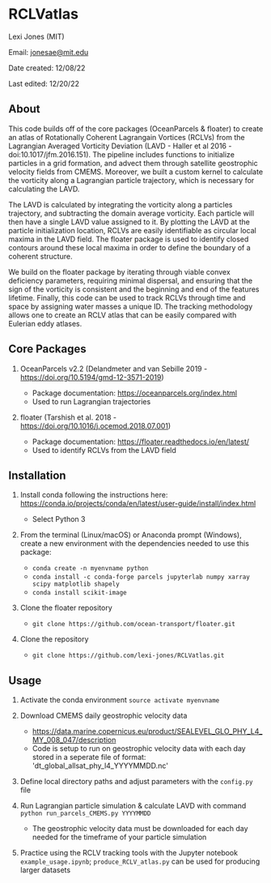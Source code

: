 # RCLVatlas

Lexi Jones (MIT)

Email: jonesae@mit.edu

Date created: 12/08/22

Last edited: 12/20/22


## About

This code builds off of the core packages (OceanParcels & floater) to create an atlas of Rotationally Coherent Lagrangain Vortices (RCLVs) from the Lagrangian Averaged Vorticity Deviation (LAVD - Haller et al 2016 - doi:10.1017/jfm.2016.151). The pipeline includes functions to initialize particles in a grid formation, and advect them through satellite geostrophic velocity fields from CMEMS. Moreover, we built a custom kernel to calculate the vorticity along a Lagrangian particle trajectory, which is necessary for calculating the LAVD.

The LAVD is calculated by integrating the vorticity along a particles trajectory, and subtracting the domain average vorticity. Each particle will then have a single LAVD value assigned to it. By plotting the LAVD at the particle initialization location, RCLVs are easily identifiable as circular local maxima in the LAVD field. The floater package is used to identify closed contours around these local maxima in order to define the boundary of a coherent structure. 

We build on the floater package by iterating through viable convex deficiency parameters, requiring minimal dispersal, and ensuring that the sign of the vorticity is consistent and the beginning and end of the features lifetime. Finally, this code can be used to track RCLVs through time and space by assigning water masses a unique ID. The tracking methodology allows one to create an RCLV atlas that can be easily compared with Eulerian eddy atlases. 

## Core Packages

1. OceanParcels v2.2 (Delandmeter and van Sebille 2019 - https://doi.org/10.5194/gmd-12-3571-2019)
	- Package documentation: https://oceanparcels.org/index.html
	- Used to run Lagrangian trajectories

2. floater (Tarshish et al. 2018 - https://doi.org/10.1016/j.ocemod.2018.07.001)
	- Package documentation: https://floater.readthedocs.io/en/latest/
	- Used to identify RCLVs from the LAVD field

## Installation

1. Install conda following the instructions here: https://conda.io/projects/conda/en/latest/user-guide/install/index.html
	- Select Python 3

2. From the terminal (Linux/macOS) or Anaconda prompt (Windows), create a new environment with the dependencies needed to use this package:
	- `conda create -n myenvname python`
	- `conda install -c conda-forge parcels jupyterlab numpy xarray scipy matplotlib shapely`
	- `conda install scikit-image`

3. Clone the floater repository
	- `git clone https://github.com/ocean-transport/floater.git`

3. Clone the repository
	- `git clone https://github.com/lexi-jones/RCLVatlas.git`

## Usage

1. Activate the conda environment
    `source activate myenvname`

2. Download CMEMS daily geostrophic velocity data
    - https://data.marine.copernicus.eu/product/SEALEVEL_GLO_PHY_L4_MY_008_047/description
    - Code is setup to run on geostrophic velocity data with each day stored in a seperate file of format: 'dt_global_allsat_phy_l4_YYYYMMDD.nc'

3. Define local directory paths and adjust parameters with the `config.py` file

4. Run Lagrangian particle simulation & calculate LAVD with command `python run_parcels_CMEMS.py YYYYMMDD`
    - The geostrophic velocity data must be downloaded for each day needed for the timeframe of your particle simulation
    
5. Practice using the RCLV tracking tools with the Jupyter notebook `example_usage.ipynb`; `produce_RCLV_atlas.py` can be used
   for producing larger datasets 
